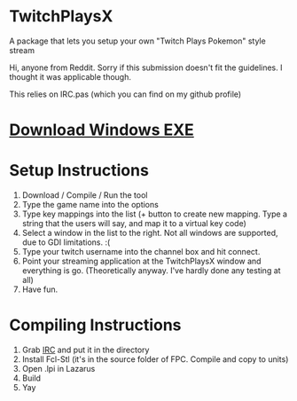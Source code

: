 TwitchPlaysX
============

A package that lets you setup your own "Twitch Plays Pokemon" style stream

Hi, anyone from Reddit. Sorry if this submission doesn't fit the guidelines. I thought it was applicable though.

This relies on IRC.pas (which you can find on my github profile)

[Download Windows EXE](https://dl.dropboxusercontent.com/u/33727415/TPX.exe)
====================

Setup Instructions
==================
1. Download / Compile / Run the tool
2. Type the game name into the options
3. Type key mappings into the list (+ button to create new mapping. Type a string that the users will say, and map it to a virtual key code)
4. Select a window in the list to the right. Not all windows are supported, due to GDI limitations. :(
5. Type your twitch username into the channel box and hit connect.
6. Point your streaming application at the TwitchPlaysX window and everything is go. (Theoretically anyway. I've hardly done any testing at all)
7. Have fun.

Compiling Instructions
======================
1. Grab [IRC](https://github.com/SuperDisk/IRC) and put it in the directory
2. Install Fcl-Stl (it's in the source folder of FPC. Compile and copy to units)
3. Open .lpi in Lazarus
4. Build
5. Yay
